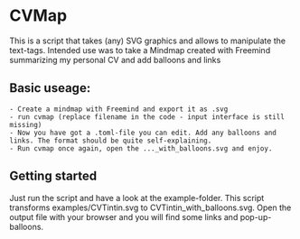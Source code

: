 # CVMap

This is a script that  takes (any) SVG graphics and allows to manipulate the text-tags. 
Intended use was to take a Mindmap created with Freemind summarizing my personal CV and add balloons and links 

## Basic useage: 
    - Create a mindmap with Freemind and export it as .svg
    - run cvmap (replace filename in the code - input interface is still missing)
    - Now you have got a .toml-file you can edit. Add any balloons and links. The format should be quite self-explaining.
    - Run cvmap once again, open the ..._with_balloons.svg and enjoy.
 
## Getting started
Just run the script and have a look at the example-folder. This script transforms examples/CVTintin.svg   to CVTintin_with_balloons.svg.
Open the output file with your browser and you will find some links and pop-up-balloons.



